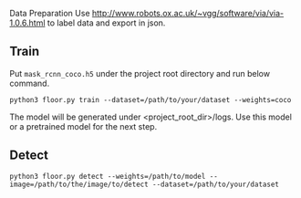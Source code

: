 Data Preparation
Use http://www.robots.ox.ac.uk/~vgg/software/via/via-1.0.6.html to label data and export in json.


## Train

Put `mask_rcnn_coco.h5` under the project root directory and run below command.
```
python3 floor.py train --dataset=/path/to/your/dataset --weights=coco
```
The model will be generated under <project_root_dir>/logs. Use this model or a pretrained model for the next step.

## Detect
```
python3 floor.py detect --weights=/path/to/model --image=/path/to/the/image/to/detect --dataset=/path/to/your/dataset
```